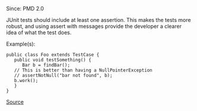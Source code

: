 Since: PMD 2.0

JUnit tests should include at least one assertion.  This makes the tests more robust, and using assert 
with messages provide the developer a clearer idea of what the test does.

Example(s):
```
public class Foo extends TestCase {
   public void testSomething() {
      Bar b = findBar();
   // This is better than having a NullPointerException
   // assertNotNull("bar not found", b);
   b.work();
   }
}
```

[Source](https://pmd.github.io/pmd-5.5.4/pmd-java/rules/java/junit.html#JUnitTestsShouldIncludeAssert)
